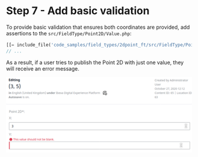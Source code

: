 # Step 7 - Add basic validation

To provide basic validation that ensures both coordinates are provided, add assertions to the `src/FieldType/Point2D/Value.php`:

```php
[[= include_file('code_samples/field_types/2dpoint_ft/src/FieldType/Point2D/Value.php', 6, 23) =]]
// ...
```

As a result, if a user tries to publish the Point 2D with just one value, they will receive an error message.

![Point 2D validation](img/point2d_validation.png)
